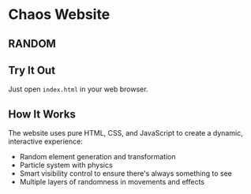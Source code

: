 # Chaos Website

## RANDOM
## Try It Out

Just open `index.html` in your web browser.

## How It Works

The website uses pure HTML, CSS, and JavaScript to create a dynamic, interactive experience:
- Random element generation and transformation
- Particle system with physics
- Smart visibility control to ensure there's always something to see
- Multiple layers of randomness in movements and effects

